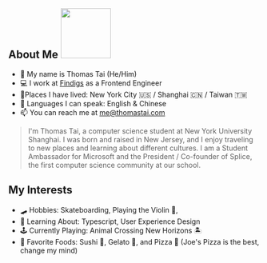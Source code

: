 
## About Me  <img src="https://media.giphy.com/media/bcKmIWkUMCjVm/giphy.gif" width="100">


- 👋 My name is Thomas Tai (He/Him)
- 💻 I work at [Findigs](https://findigs.com) as a Frontend Engineer
-  📍Places I have lived: New York City 🇺🇸 / Shanghai 🇨🇳 / Taiwan 🇹🇼
- 📣 Languages I can speak: English & Chinese
- 📫 You can reach me at [me@thomastai.com](mailto:me@thomastai.com)


> I'm Thomas Tai, a computer science student at New York University Shanghai. I was born and raised in New Jersey, and I enjoy traveling to new places and learning about different cultures. I am a Student Ambassador for Microsoft and the President / Co-founder of Splice, the first computer science community at our school. 

## My Interests

- 🛹 Hobbies: Skateboarding, Playing the Violin 🎻, 
- 📘 Learning About: Typescript, User Experience Design
- 🕹 Currently Playing: Animal Crossing New Horizons 🏝
- 🍱 Favorite Foods: Sushi 🍣, Gelato 🍦, and Pizza 🍕 (Joe's Pizza is the best, change my mind) 
